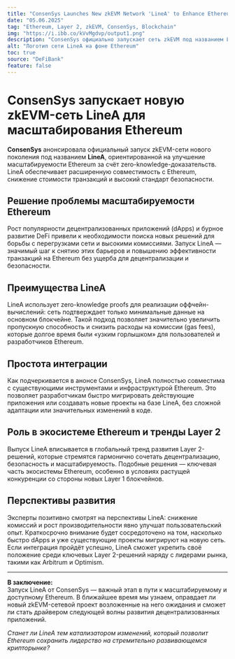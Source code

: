 ```yaml
---
title: "ConsenSys Launches New zkEVM Network 'LineA' to Enhance Ethereum Scalability"
date: "05.06.2025"
tag: "Ethereum, Layer 2, zkEVM, ConsenSys, Blockchain"
img: "https://i.ibb.co/kVvMgdvp/output1.png"
description: "ConsenSys официально запускает сеть zkEVM под названием LineA, направленную на масштабирование Ethereum за счёт использования zero-knowledge proofs. LineA обеспечивает более низкие комиссии, максимальную совместимость и высокий уровень безопасности, открывая новые горизонты для dApps и DeFi."
alt: "Логотип сети LineA на фоне Ethereum"
toc: true
source: "DeFiBank"
feature: false
---
```


# ConsenSys запускает новую zkEVM-сеть LineA для масштабирования Ethereum

**ConsenSys** анонсировала официальный запуск zkEVM-сети нового поколения под названием **LineA**, ориентированной на улучшение масштабируемости Ethereum за счёт zero-knowledge-доказательств. LineA обеспечивает расширенную совместимость с Ethereum, снижение стоимости транзакций и высокий стандарт безопасности.

## Решение проблемы масштабируемости Ethereum

Рост популярности децентрализованных приложений (dApps) и бурное развитие DeFi привели к необходимости поиска новых решений для борьбы с перегрузками сети и высокими комиссиями. Запуск LineA — значимый шаг к снятию этих барьеров и повышению эффективности транзакций на Ethereum без ущерба для децентрализации и безопасности.

## Преимущества LineA

LineA использует zero-knowledge proofs для реализации оффчейн-вычислений: сеть подтверждает только минимальные данные на основном блокчейне. Такой подход позволяет значительно увеличить пропускную способность и снизить расходы на комиссии (gas fees), которые долгое время были «узким горлышком» для пользователей и разработчиков Ethereum.

## Простота интеграции

Как подчеркивается в анонсе ConsenSys, LineA полностью совместима с существующими инструментами и инфраструктурой Ethereum. Это позволяет разработчикам быстро мигрировать действующие приложения или создавать новые проекты на базе LineA, без сложной адаптации или значительных изменений в коде.

## Роль в экосистеме Ethereum и тренды Layer 2

Выпуск LineA вписывается в глобальный тренд развития Layer 2-решений, которые стремятся гармонично сочетать децентрализацию, безопасность и масштабируемость. Подобные решения — ключевая часть экосистемы Ethereum, особенно в условиях растущей конкуренции со стороны новых Layer 1 блокчейнов.

## Перспективы развития

Эксперты позитивно смотрят на перспективы LineA: снижение комиссий и рост производительности явно улучшат пользовательский опыт. Краткосрочно внимание будет сосредоточено на том, насколько быстро dApps и уже существующие проекты мигрируют на новую сеть. Если интеграция пройдёт успешно, LineA сможет укрепить своё положение среди ключевых Layer 2-решений наряду с лидерами рынка, такими как Arbitrum и Optimism.

---

**В заключение:**  
Запуск LineA от ConsenSys — важный этап в пути к масштабируемому и доступному Ethereum. В ближайшее время мы узнаем, оправдает ли новый zkEVM-сетевой проект возложенные на него ожидания и сможет ли стать драйвером следующей волны развития децентрализованных приложений.

*Станет ли LineA тем катализатором изменений, который позволит Ethereum сохранить лидерство на стремительно развивающемся крипторынке?*